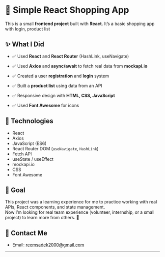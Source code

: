 # 🛒 Simple React Shopping App

This is a small **frontend project** built with **React**. It’s a basic shopping app with login, product list

## ✨ What I Did

- ✅ Used **React** and **React Router** (HashLink, useNavigate)
- ✅ Used **Axios** and **async/await** to fetch real data from **mockapi.io**
- ✅ Created a user **registration** and **login** system
- ✅ Built a **product list** using data from an API

- ✅ Responsive design with **HTML, CSS, JavaScript**
- ✅ Used **Font Awesome** for icons

## 🔧 Technologies

- React
- Axios
- JavaScript (ES6)
- React Router DOM (`useNavigate`, `HashLink`)
- Fetch API
- useState / useEffect
- mockapi.io
- CSS
- Font Awesome

## 🎯 Goal

This project was a learning experience for me to practice working with real APIs, React components, and state management.  
Now I’m looking for real team experience (volunteer, internship, or a small project) to learn more from others. 🙏



## 📩 Contact Me

- Email: reemsadek2000@gmail.com  

---


